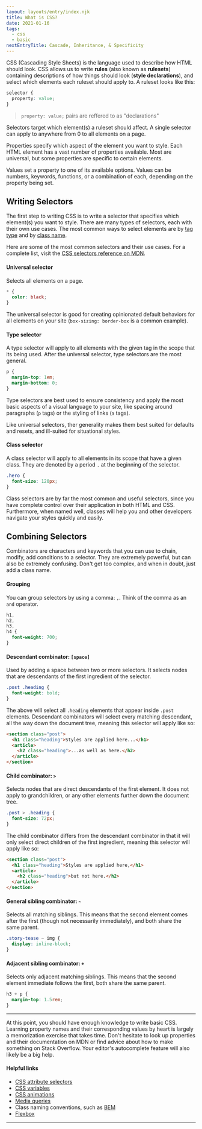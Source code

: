 ```yaml
---
layout: layouts/entry/index.njk
title: What is CSS?
date: 2021-01-16
tags:
  - css
  - basic
nextEntryTitle: Cascade, Inheritance, & Specificity
---
```


CSS (Cascading Style Sheets) is the language used to describe how HTML should look. CSS allows us to write **rules** (also known as **rulesets**) containing descriptions of how things should look (**style declarations**), and select which elements each ruleset should apply to. A ruleset looks like this:

```css
selector {
  property: value;
}
```

> `property: value;` pairs are reffered to as "declarations"

Selectors target which element(s) a ruleset should affect. A single selector can apply to anywhere from 0 to all elements on a page.

Properties specify which aspect of the element you want to style. Each HTML element has a vast number of properties available. Most are universal, but some properties are specific to certain elements.

Values set a property to one of its available options. Values can be numbers, keywords, functions, or a combination of each, depending on the property being set.

## Writing Selectors

The first step to writing CSS is to write a selector that specifies which element(s) you want to style. There are many types of selectors, each with their own use cases. The most common ways to select elements are by <a href="#type-selector">tag type</a> and by <a href="#class-selector">class name</a>.

Here are some of the most common selectors and their use cases. For a complete list, visit the [CSS selectors reference on MDN](https://developer.mozilla.org/en-US/docs/Web/CSS/CSS_Selectors).

#### Universal selector

Selects all elements on a page.

```css
* {
  color: black;
}
```

The universal selector is good for creating opinionated default behaviors for all elements on your site (`box-sizing: border-box` is a common example).

#### Type selector

A type selector will apply to all elements with the given tag in the scope that its being used. After the universal selector, type selectors are the most general.

```css
p {
  margin-top: 1em;
  margin-bottom: 0;
}
```

Type selectors are best used to ensure consistency and apply the most basic aspects of a visual language to your site, like spacing around paragraphs (`p` tags) or the styling of links (`a` tags).

Like universal selectors, ther generality makes them best suited for defaults and resets, and ill-suited for situational styles.

#### Class selector

A class selector will apply to all elements in its scope that have a given class. They are denoted by a period `.` at the beginning of the selector.

```css
.hero {
  font-size: 120px;
}
```

Class selectors are by far the most common and useful selectors, since you have complete control over their application in both HTML and CSS. Furthermore, when named well, classes will help you and other developers navigate your styles quickly and easily.

## Combining Selectors

Combinators are characters and keywords that you can use to chain, modify, add conditions to a selector. They are extremely powerful, but can also be extremely confusing. Don't get too complex, and when in doubt, just add a class name.

#### Grouping

You can group selectors by using a comma: `,`. Think of the comma as an `and` operator.

```css
h1,
h2,
h3,
h4 {
  font-weight: 700;
}
```

#### Descendant combinator: `[space]`

Used by adding a space between two or more selectors. It selects nodes that are descendants of the first ingredient of the selector.

```css
.post .heading {
  font-weight: bold;
}
```

The above will select all `.heading` elements that appear inside `.post` elements. Descendant combinators will select every matching descendant, all the way down the document tree, meaning this selector will apply like so:

```html
<section class="post">
  <h1 class="heading">Styles are applied here...</h1>
  <article>
    <h2 class="heading">...as well as here.</h2>
  </article>
</section>
```

#### Child combinator: `>`

Selects nodes that are direct descendants of the first element. It does not apply to grandchildren, or any other elements further down the document tree.

```css
.post > .heading {
  font-size: 72px;
}
```

The child combinator differs from the descendant combinator in that it will only select direct children of the first ingredient, meaning this selector will apply like so:

```html
<section class="post">
  <h1 class="heading">Styles are applied here,</h1>
  <article>
    <h2 class="heading">but not here.</h2>
  </article>
</section>
```

#### General sibling combinator: `~`

Selects all matching siblings. This means that the second element comes after the first (though not necessarily immediately), and both share the same parent.

```css
.story-tease ~ img {
  display: inline-block;
}
```

#### Adjacent sibling combinator: `+`

Selects only adjacent matching siblings. This means that the second element immediate follows the first, both share the same parent.

```css
h3 + p {
  margin-top: 1.5rem;
}
```

---

At this point, you should have enough knowledge to write basic CSS. Learning property names and their corresponding values by heart is largely a memorization exercise that takes time. Don't hesitate to look up properties and their documentation on MDN or find advice about how to make something on Stack Overflow. Your editor's autocomplete feature will also likely be a big help.

#### Helpful links

- [CSS attribute selectors](https://developer.mozilla.org/en-US/docs/Web/CSS/Attribute_selectors)
- [CSS variables](<https://developer.mozilla.org/en-US/docs/Web/CSS/var()>)
- [CSS animations](https://developer.mozilla.org/en-US/docs/Web/CSS/CSS_Animations/Using_CSS_animations)
- [Media queries](https://developer.mozilla.org/en-US/docs/Web/CSS/Media_Queries/Using_media_queries)
- Class naming conventions, such as [BEM](http://getbem.com/naming/)
- [Flexbox](https://developer.mozilla.org/en-US/docs/Web/CSS/CSS_Flexible_Box_Layout/Basic_Concepts_of_Flexbox)

---
